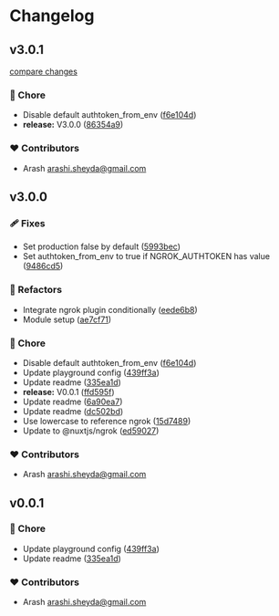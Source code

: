 # Changelog


## v3.0.1

[compare changes](https://github.com/nuxt-modules/ngrok/compare/v3.0.0...v3.0.1)

### 🏡 Chore

- Disable default authtoken_from_env ([f6e104d](https://github.com/nuxt-modules/ngrok/commit/f6e104d))
- **release:** V3.0.0 ([86354a9](https://github.com/nuxt-modules/ngrok/commit/86354a9))

### ❤️ Contributors

- Arash <arashi.sheyda@gmail.com>

## v3.0.0


### 🩹 Fixes

- Set production false by default ([5993bec](https://github.com/arashsheyda/nuxt-ngrok/commit/5993bec))
- Set authtoken_from_env to true if NGROK_AUTHTOKEN has value ([9486cd5](https://github.com/arashsheyda/nuxt-ngrok/commit/9486cd5))

### 💅 Refactors

- Integrate ngrok plugin conditionally ([eede6b8](https://github.com/arashsheyda/nuxt-ngrok/commit/eede6b8))
- Module setup ([ae7cf71](https://github.com/arashsheyda/nuxt-ngrok/commit/ae7cf71))

### 🏡 Chore

- Disable default authtoken_from_env ([f6e104d](https://github.com/nuxt-modules/ngrok/commit/f6e104d))
- Update playground config ([439ff3a](https://github.com/arashsheyda/nuxt-ngrok/commit/439ff3a))
- Update readme ([335ea1d](https://github.com/arashsheyda/nuxt-ngrok/commit/335ea1d))
- **release:** V0.0.1 ([ffd595f](https://github.com/arashsheyda/nuxt-ngrok/commit/ffd595f))
- Update readme ([6a90ea7](https://github.com/arashsheyda/nuxt-ngrok/commit/6a90ea7))
- Update readme ([dc502bd](https://github.com/arashsheyda/nuxt-ngrok/commit/dc502bd))
- Use lowercase to reference ngrok ([15d7489](https://github.com/arashsheyda/nuxt-ngrok/commit/15d7489))
- Update to @nuxtjs/ngrok ([ed59027](https://github.com/arashsheyda/nuxt-ngrok/commit/ed59027))

### ❤️ Contributors

- Arash <arashi.sheyda@gmail.com>

## v0.0.1


### 🏡 Chore

- Update playground config ([439ff3a](https://github.com/arashsheyda/nuxt-ngrok/commit/439ff3a))
- Update readme ([335ea1d](https://github.com/arashsheyda/nuxt-ngrok/commit/335ea1d))

### ❤️ Contributors

- Arash <arashi.sheyda@gmail.com>
